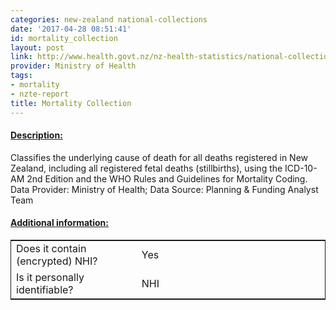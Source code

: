 ```yaml
---
categories: new-zealand national-collections
date: '2017-04-28 08:51:41'
id: mortality_collection
layout: post
link: http://www.health.govt.nz/nz-health-statistics/national-collections-and-surveys/collections/mortality-collection
provider: Ministry of Health
tags:
- mortality
- nzte-report
title: Mortality Collection
---
```



 <h4> <u>Description:</u> </h4>
Classifies the underlying cause of death for all deaths registered in New Zealand, including all registered fetal deaths (stillbirths), using the ICD-10-AM 2nd Edition and the WHO Rules and Guidelines for Mortality Coding. Data Provider: Ministry of Health; Data Source: Planning & Funding Analyst Team
 <h4> <u>Additional information:</u> </h4>
 <table style="border: 1px solid">
 <tr> <td width="40%"> Does it contain (encrypted) NHI? </td> <td>Yes</td> </tr>
 <tr> <td width="40%"> Is it personally identifiable? </td> <td>NHI</td> </tr>
 </table>